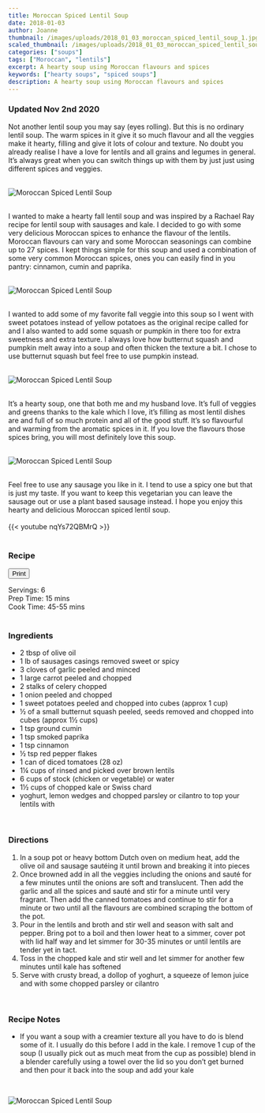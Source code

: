 ```yaml
---
title: Moroccan Spiced Lentil Soup
date: 2018-01-03
author: Joanne
thumbnail: /images/uploads/2018_01_03_moroccan_spiced_lentil_soup_1.jpg
scaled_thumbnail: /images/uploads/2018_01_03_moroccan_spiced_lentil_soup_0.jpg
categories: ["soups"]
tags: ["Moroccan", "lentils"]
excerpt: A hearty soup using Moroccan flavours and spices
keywords: ["hearty soups", "spiced soups"]
description: A hearty soup using Moroccan flavours and spices
---
```

<span class="blog-text">

### Updated Nov 2nd 2020

Not another lentil soup you may say (eyes rolling). But this is no ordinary lentil soup. The warm spices in it give it so much flavour and all the veggies make it hearty, filling and give it lots of colour and texture. No doubt you already realise I have a love for lentils and all grains and legumes in general. It’s always great when you can switch things up with them by just just using different spices and veggies. 
</br>
</br>

![Moroccan Spiced Lentil Soup](/images/uploads/2018_01_03_moroccan_spiced_lentil_soup_2.jpg)
</br>
</br>

I wanted to make a hearty fall lentil soup and was inspired by a Rachael Ray recipe for lentil soup with sausages and kale. I decided to go with some very delicious Moroccan spices to enhance the flavour of the lentils. Moroccan flavours can vary and some Moroccan seasonings can combine up to 27 spices. I kept things simple for this soup and used a combination of some very common Moroccan spices, ones you can easily find in you pantry: cinnamon, cumin and paprika. 
</br>
</br>

![Moroccan Spiced Lentil Soup](/images/uploads/2018_01_03_moroccan_spiced_lentil_soup_3.jpg)
</br>
</br>

I wanted to add some of my favorite fall veggie into this soup so I went with sweet potatoes instead of yellow potatoes as the original recipe called for and I also wanted to add some squash or pumpkin in there too for extra sweetness and extra texture. I always love how butternut squash and pumpkin melt away into a soup and often thicken the texture a bit. I chose to use butternut squash but feel free to use pumpkin instead. 
</br>
</br>

![Moroccan Spiced Lentil Soup](/images/uploads/2018_01_03_moroccan_spiced_lentil_soup_4.jpg)
</br>
</br>

It’s a hearty soup, one that both me and my husband love. It’s full of veggies and greens thanks to the kale which I love, it’s filling as most lentil dishes are and full of so much protein and all of the good stuff. It’s so flavourful and warming from the aromatic spices in it. If you love the flavours those spices bring, you will most definitely love this soup. 
</br>
</br>

![Moroccan Spiced Lentil Soup](/images/uploads/2018_01_03_moroccan_spiced_lentil_soup_5.jpg)
</br>
</br>

Feel free to use any sausage you like in it. I tend to use a spicy one but that is just my taste. If you want to keep this vegetarian you can leave the sausage out or use a plant based sausage instead. I hope you enjoy this hearty and delicious Moroccan spiced lentil soup. 
</br>
</br>
{{< youtube nqYs72QBMrQ >}}
</br>
</br>
</span>

### Recipe
<div print_button><form>
<input type="button" value="Print" class="btn__print" onClick="window.print()">
</form></div>

<div>Servings: <span itemprop="recipeYield">6</div>
<div>Prep Time: <meta itemprop="prepTime" content="P15M">15 mins</div>
<div>Cook Time: <meta itemprop="cookTime" content="PT55M">45-55 mins</div>
</br>

### Ingredients

* <span itemprop="recipeIngredient">2 tbsp of olive oil</span>
* <span itemprop="recipeIngredient">1 lb of sausages casings removed sweet or spicy </span>
* <span itemprop="recipeIngredient">3 cloves of garlic peeled and minced</span>
* <span itemprop="recipeIngredient">1 large carrot peeled and chopped</span>
* <span itemprop="recipeIngredient">2 stalks of celery chopped</span>
* <span itemprop="recipeIngredient">1 onion peeled and chopped</span>
* <span itemprop="recipeIngredient">1 sweet potatoes peeled and chopped into cubes (approx 1 cup)</span>
* <span itemprop="recipeIngredient">½ of a small butternut squash peeled, seeds removed and chopped into cubes (approx 1½ cups) </span>
* <span itemprop="recipeIngredient">1 tsp ground cumin</span>
* <span itemprop="recipeIngredient">1 tsp smoked paprika </span>
* <span itemprop="recipeIngredient">1 tsp cinnamon </span>
* <span itemprop="recipeIngredient">½ tsp red pepper flakes</span>
* <span itemprop="recipeIngredient">1 can of diced tomatoes (28 oz) </span>
* <span itemprop="recipeIngredient">1¼ cups of rinsed and picked over brown lentils</span>
* <span itemprop="recipeIngredient">6 cups of stock (chicken or vegetable) or water</span>
* <span itemprop="recipeIngredient">1½ cups of chopped kale or Swiss chard</span>
* <span itemprop="recipeIngredient">yoghurt, lemon wedges and chopped parsley or cilantro to top your lentils with </span>
</br>

### Directions
1. In a soup pot or heavy bottom Dutch oven on medium heat, add the olive oil and sausage sautéing it until brown and breaking it into pieces
2. Once browned add in all the veggies including the onions and sauté for a few minutes until the onions are soft and translucent. Then add the garlic and all the spices and sauté and stir for a minute until very fragrant. Then add the canned tomatoes and continue to stir for a minute or two until all the flavours are combined scraping the bottom of the pot.
3.	Pour in the lentils and broth and stir well and season with salt and pepper. Bring pot to a boil and then lower heat to a simmer, cover pot with lid half way and let simmer for 30-35 minutes or until lentils are tender yet in tact.
4. Toss in the chopped kale and stir well and let simmer for another few minutes until kale has softened
5. Serve with crusty bread, a dollop of yoghurt, a squeeze of lemon juice and with some chopped parsley or cilantro
</br>

### Recipe Notes

* If you want a soup with a creamier texture all you have to do is blend some of it. I usually do this before I add in the kale. I remove 1 cup of the soup (I usually pick out as much meat from the cup as possible) blend in a blender carefully using a towel over the lid so you don’t get burned and then pour it back into the soup and add your kale 

</br>

![Moroccan Spiced Lentil Soup](/images/uploads/2018_01_03_moroccan_spiced_lentil_soup_6.jpg)